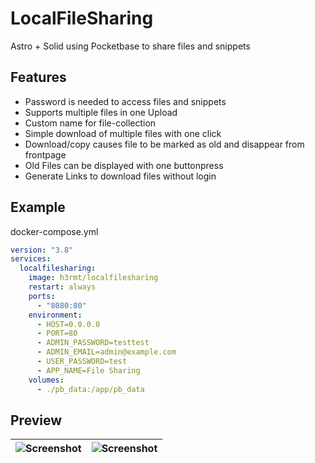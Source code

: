 # LocalFileSharing

Astro + Solid using Pocketbase to share files and snippets

## Features

- Password is needed to access files and snippets
- Supports multiple files in one Upload
- Custom name for file-collection
- Simple download of multiple files with one click
- Download/copy causes file to be marked as old and disappear from frontpage
- Old Files can be displayed with one buttonpress
- Generate Links to download files without login

## Example

docker-compose.yml

```yaml
version: "3.8"
services:
  localfilesharing:
    image: h3rmt/localfilesharing
    restart: always
    ports:
      - "8080:80"
    environment:
      - HOST=0.0.0.0
      - PORT=80
      - ADMIN_PASSWORD=testtest
      - ADMIN_EMAIL=admin@example.com
      - USER_PASSWORD=test
      - APP_NAME=File Sharing
    volumes:
      - ./pb_data:/app/pb_data
```

## Preview

| ![Screenshot](https://github.com/H3rmt/LocalFileSharing/assets/100319043/8b3ae608-18b5-4cc3-b74c-30940d64601b) | ![Screenshot](https://github.com/H3rmt/LocalFileSharing/assets/100319043/6af2c58e-468d-4137-8292-50d6ee570f09) |
| -------------------------------------------------------------------------------------------------------------- | -------------------------------------------------------------------------------------------------------------- |
